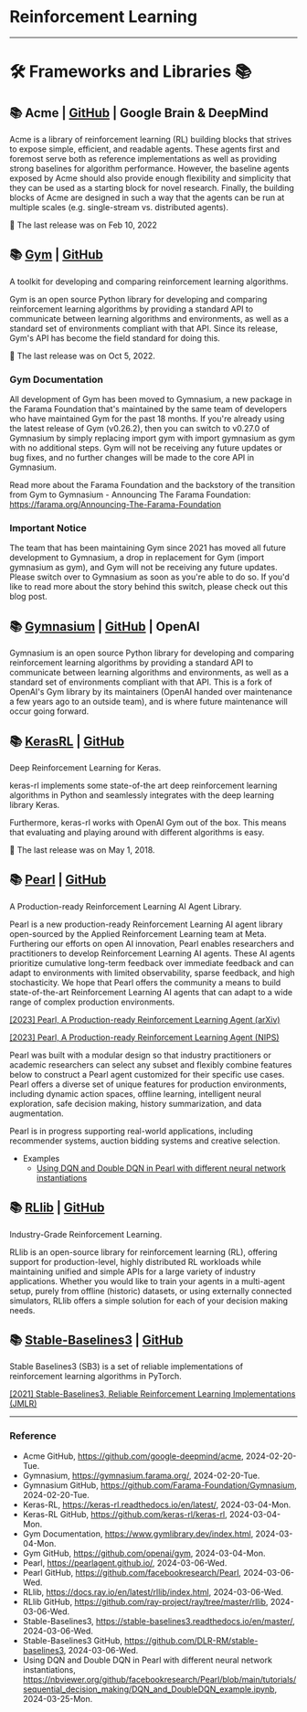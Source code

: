 # Reinforcement Learning

---

# :hammer_and_wrench: Frameworks and Libraries :books:

## :books: Acme | [GitHub](https://github.com/google-deepmind/acme) | Google Brain & DeepMind

Acme is a library of reinforcement learning (RL) building blocks that strives to expose simple, efficient, and readable agents. These agents first and foremost serve both as reference implementations as well as providing strong baselines for algorithm performance. However, the baseline agents exposed by Acme should also provide enough flexibility and simplicity that they can be used as a starting block for novel research. Finally, the building blocks of Acme are designed in such a way that the agents can be run at multiple scales (e.g. single-stream vs. distributed agents).

:construction: The last release was on Feb 10, 2022

## :books: [Gym](https://www.gymlibrary.dev/index.html) | [GitHub](https://github.com/openai/gym)

A toolkit for developing and comparing reinforcement learning algorithms.

Gym is an open source Python library for developing and comparing reinforcement learning algorithms by providing a standard API to communicate between learning algorithms and environments, as well as a standard set of environments compliant with that API. Since its release, Gym's API has become the field standard for doing this.

:construction: The last release was on Oct 5, 2022.

### Gym Documentation

All development of Gym has been moved to Gymnasium, a new package in the Farama Foundation that's maintained by the same team of developers who have maintained Gym for the past 18 months. If you're already using the latest release of Gym (v0.26.2), then you can switch to v0.27.0 of Gymnasium by simply replacing import gym with import gymnasium as gym with no additional steps. Gym will not be receiving any future updates or bug fixes, and no further changes will be made to the core API in Gymnasium.

Read more about the Farama Foundation and the backstory of the transition from Gym to Gymnasium - Announcing The Farama Foundation: https://farama.org/Announcing-The-Farama-Foundation

### Important Notice

The team that has been maintaining Gym since 2021 has moved all future development to Gymnasium, a drop in replacement for Gym (import gymnasium as gym), and Gym will not be receiving any future updates. Please switch over to Gymnasium as soon as you're able to do so. If you'd like to read more about the story behind this switch, please check out this blog post.

## :books: [Gymnasium](https://gymnasium.farama.org/) | [GitHub](https://github.com/Farama-Foundation/Gymnasium) | OpenAI

Gymnasium is an open source Python library for developing and comparing reinforcement learning algorithms by providing a standard API to communicate between learning algorithms and environments, as well as a standard set of environments compliant with that API. This is a fork of OpenAI's Gym library by its maintainers (OpenAI handed over maintenance a few years ago to an outside team), and is where future maintenance will occur going forward.

## :books: [KerasRL](https://keras-rl.readthedocs.io/en/latest/) | [GitHub](https://github.com/keras-rl/keras-rl)

Deep Reinforcement Learning for Keras.

keras-rl implements some state-of-the art deep reinforcement learning algorithms in Python and seamlessly integrates with the deep learning library Keras.

Furthermore, keras-rl works with OpenAI Gym out of the box. This means that evaluating and playing around with different algorithms is easy.

:construction: The last release was on May 1, 2018.

## :books: [Pearl](https://pearlagent.github.io/) | [GitHub](https://github.com/facebookresearch/Pearl)

A Production-ready Reinforcement Learning AI Agent Library.

Pearl is a new production-ready Reinforcement Learning AI agent library open-sourced by the Applied Reinforcement Learning team at Meta. Furthering our efforts on open AI innovation, Pearl enables researchers and practitioners to develop Reinforcement Learning AI agents. These AI agents prioritize cumulative long-term feedback over immediate feedback and can adapt to environments with limited observability, sparse feedback, and high stochasticity. We hope that Pearl offers the community a means to build state-of-the-art Reinforcement Learning AI agents that can adapt to a wide range of complex production environments.

[[2023] Pearl, A Production-ready Reinforcement Learning Agent (arXiv)](https://arxiv.org/pdf/2312.03814.pdf)

[[2023] Pearl, A Production-ready Reinforcement Learning Agent (NIPS)](https://pearlagent.github.io/pearl_detailed_intro.pdf)

Pearl was built with a modular design so that industry practitioners or academic researchers can select any subset and flexibly combine features below to construct a Pearl agent customized for their specific use cases. Pearl offers a diverse set of unique features for production environments, including dynamic action spaces, offline learning, intelligent neural exploration, safe decision making, history summarization, and data augmentation.

Pearl is in progress supporting real-world applications, including recommender systems, auction bidding systems and creative selection.

* Examples
  * [Using DQN and Double DQN in Pearl with different neural network instantiations](https://nbviewer.org/github/facebookresearch/Pearl/blob/main/tutorials/sequential_decision_making/DQN_and_DoubleDQN_example.ipynb)

## :books: [RLlib](https://docs.ray.io/en/latest/rllib/index.html) | [GitHub](https://github.com/ray-project/ray/tree/master/rllib)

Industry-Grade Reinforcement Learning.

RLlib is an open-source library for reinforcement learning (RL), offering support for production-level, highly distributed RL workloads while maintaining unified and simple APIs for a large variety of industry applications. Whether you would like to train your agents in a multi-agent setup, purely from offline (historic) datasets, or using externally connected simulators, RLlib offers a simple solution for each of your decision making needs.

## :books: [Stable-Baselines3](https://stable-baselines3.readthedocs.io/en/master/) | [GitHub](https://github.com/DLR-RM/stable-baselines3)

Stable Baselines3 (SB3) is a set of reliable implementations of reinforcement learning algorithms in PyTorch.

[[2021] Stable-Baselines3, Reliable Reinforcement Learning Implementations (JMLR)](https://jmlr.org/papers/volume22/20-1364/20-1364.pdf)

---

### Reference
- Acme GitHub, https://github.com/google-deepmind/acme, 2024-02-20-Tue.
- Gymnasium, https://gymnasium.farama.org/, 2024-02-20-Tue.
- Gymnasium GitHub, https://github.com/Farama-Foundation/Gymnasium, 2024-02-20-Tue.
- Keras-RL, https://keras-rl.readthedocs.io/en/latest/, 2024-03-04-Mon.
- Keras-RL GitHub, https://github.com/keras-rl/keras-rl, 2024-03-04-Mon.
- Gym Documentation, https://www.gymlibrary.dev/index.html, 2024-03-04-Mon.
- Gym GitHub, https://github.com/openai/gym, 2024-03-04-Mon.
- Pearl, https://pearlagent.github.io/, 2024-03-06-Wed.
- Pearl GitHub, https://github.com/facebookresearch/Pearl, 2024-03-06-Wed.
- RLlib, https://docs.ray.io/en/latest/rllib/index.html, 2024-03-06-Wed.
- RLlib GitHub, https://github.com/ray-project/ray/tree/master/rllib, 2024-03-06-Wed.
- Stable-Baselines3, https://stable-baselines3.readthedocs.io/en/master/, 2024-03-06-Wed.
- Stable-Baselines3 GitHub, https://github.com/DLR-RM/stable-baselines3, 2024-03-06-Wed.
- Using DQN and Double DQN in Pearl with different neural network instantiations, https://nbviewer.org/github/facebookresearch/Pearl/blob/main/tutorials/sequential_decision_making/DQN_and_DoubleDQN_example.ipynb, 2024-03-25-Mon.
